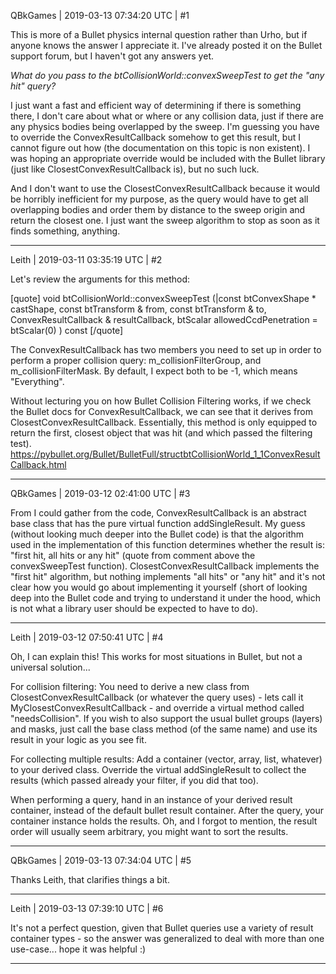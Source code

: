 QBkGames | 2019-03-13 07:34:20 UTC | #1

This is more of a Bullet physics internal question rather than Urho, but if anyone knows the answer I appreciate it. I've already posted it on the Bullet support forum, but I haven't got any answers yet.

*What do you pass to the btCollisionWorld::convexSweepTest to get the "any hit" query?*

I just want a fast and efficient way of determining if there is something there, I don't care about what or where or any collision data, just if there are any physics bodies being overlapped by the sweep. I'm guessing you have to override the ConvexResultCallback somehow to get this result, but I cannot figure out how (the documentation on this topic is non existent). I was hoping an appropriate override would be included with the Bullet library (just like ClosestConvexResultCallback is), but no such luck.

And I don't want to use the ClosestConvexResultCallback because it would be horribly inefficient for my purpose, as the query would have to get all overlapping bodies and order them by distance to the sweep origin and return the closest one. I just want the sweep algorithm to stop as soon as it finds something, anything.

-------------------------

Leith | 2019-03-11 03:35:19 UTC | #2

Let's review the arguments for this method:

[quote]
void btCollisionWorld::convexSweepTest (|const btConvexShape *  castShape,
const btTransform &  from,
const btTransform &  to,
ConvexResultCallback &  resultCallback,
btScalar  allowedCcdPenetration = btScalar(0) 
) const
[/quote]

The ConvexResultCallback has two members you need to set up in order to perform a proper collision query:  m_collisionFilterGroup, and m_collisionFilterMask. By default, I expect both to be -1, which means "Everything".

Without lecturing you on how Bullet Collision Filtering works, if we check the Bullet docs for ConvexResultCallback, we can see that it derives from ClosestConvexResultCallback. Essentially, this method is only equipped to return the first, closest object that was hit (and which passed the filtering test).
https://pybullet.org/Bullet/BulletFull/structbtCollisionWorld_1_1ConvexResultCallback.html

-------------------------

QBkGames | 2019-03-12 02:41:00 UTC | #3

From I could gather from the code, ConvexResultCallback is an abstract base class that has the pure virtual function addSingleResult. My guess (without looking much deeper into the Bullet code) is that the algorithm used in the implementation of this function determines whether the result is: "first hit, all hits or any hit" (quote from comment above the convexSweepTest function).
ClosestConvexResultCallback implements the "first hit" algorithm, but nothing implements "all hits" or "any hit" and it's not clear how you would go about implementing it yourself (short of looking deep into the Bullet code and trying to understand it under the hood, which is not what a library user should be expected to have to do).

-------------------------

Leith | 2019-03-12 07:50:41 UTC | #4

Oh, I can explain this! This works for most situations in Bullet, but not a universal solution...

For collision filtering:
You need to derive a new class from ClosestConvexResultCallback (or whatever the query uses) - lets call it MyClosestConvexResultCallback - and override a virtual method called "needsCollision". If you wish to also support the usual bullet groups (layers) and masks, just call the base class method (of the same name) and use its result in your logic as you see fit.

For collecting multiple results:
Add a container (vector, array, list, whatever) to your derived class.
Override the virtual addSingleResult to collect the results (which passed already your filter, if you did that too).

When performing a query, hand in an instance of your derived result container, instead of the default bullet result container. After the query, your container instance holds the results. 
Oh, and I forgot to mention, the result order will usually seem arbitrary, you might want to sort the results.

-------------------------

QBkGames | 2019-03-13 07:34:04 UTC | #5

Thanks Leith, that clarifies things a bit.

-------------------------

Leith | 2019-03-13 07:39:10 UTC | #6

It's not a perfect question, given that Bullet queries use a variety of result container types - so the answer was generalized to deal with more than one use-case... hope it was helpful :)

-------------------------

